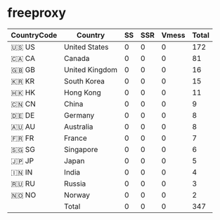 # freeproxy

|CountryCode|Country|SS|SSR|Vmess|Total|
|  ----  | ----  |  ----  | ----  |  ----  | ----  |
|🇺🇸 US|United States|0|0|0|172|
|🇨🇦 CA|Canada|0|0|0|81|
|🇬🇧 GB|United Kingdom|0|0|0|16|
|🇰🇷 KR|South Korea|0|0|0|15|
|🇭🇰 HK|Hong Kong|0|0|0|11|
|🇨🇳 CN|China|0|0|0|9|
|🇩🇪 DE|Germany|0|0|0|8|
|🇦🇺 AU|Australia|0|0|0|8|
|🇫🇷 FR|France|0|0|0|7|
|🇸🇬 SG|Singapore|0|0|0|6|
|🇯🇵 JP|Japan|0|0|0|5|
|🇮🇳 IN|India|0|0|0|4|
|🇷🇺 RU|Russia|0|0|0|3|
|🇳🇴 NO|Norway|0|0|0|2|
||Total|0|0|0|347| 
